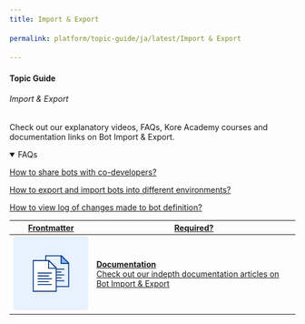 ```yaml
---
title: Import & Export

permalink: platform/topic-guide/ja/latest/Import & Export

---
```


#### Topic Guide
###### Import & Export

  Check out our explanatory videos, FAQs, Kore Academy courses and documentation links on Bot Import & Export.

<details open>
  <summary>FAQs
  </summary>

  <a class="doc-link" target="_blank" href="https://developer.kore.ai/docs/bots/advanced-topics/collaborative-development/sharing-bots-for-development/">
 
  How to share bots with co-developers?

</a>

<a class="doc-link" target="_blank" href="https://developer.kore.ai/docs/bots/bot-settings/bot-management/using-bot-variables/">
 
  How to export and import bots into different environments?

</a>


<a class="doc-link" target="_blank" href="https://developer.kore.ai/docs/bots/bot-settings/bot-management/bot-management-2/#Viewing_the_Bot_Change_Log">
 
  How to view log of changes made to bot definition?

</a>


</details>

<a class="doc-link" target="_blank" href="https://developer.kore.ai/docs/bots/sdks/botkit-sdk-tutorial-agent-transfer/">
 

| Frontmatter | Required? |
|-------------|-------------|
| ![alt text](images/docIcon.svg "Title") | **Documentation**  <br /> Check out our indepth documentation articles on Bot Import & Export | 


</a>
